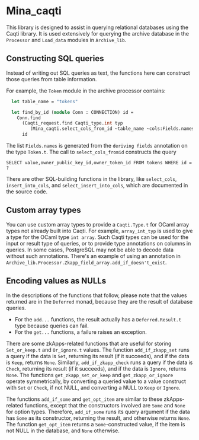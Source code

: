 Mina_caqti
==========

This library is designed to assist in querying relational databases
using the Caqti library. It is used extensively for querying the
archive database in the `Processor` and `Load_data` modules in
`Archive_lib`.

Constructing SQL queries
------------------------

Instead of writing out SQL queries as text, the
functions here can construct those queries from table information.

For example, the `Token` module in the archive processor contains:
```ocaml
  let table_name = "tokens"

  let find_by_id (module Conn : CONNECTION) id =
    Conn.find
      (Caqti_request.find Caqti_type.int typ
         (Mina_caqti.select_cols_from_id ~table_name ~cols:Fields.names) )
      id
```
The list `Fields.names` is generated from the `deriving fields` annotation on
the type `Token.t`. The call to `select_cols_fromid` constructs the query
```
SELECT value,owner_public_key_id,owner_token_id FROM tokens WHERE id = ?
```

There are other SQL-building functions in the library, like
`select_cols`, `insert_into_cols`, and `select_insert_into_cols`, which
are documented in the source code.

Custom array types
------------------

You can use custom array types to provide a `Caqti.Type.t` for OCaml array types not
already built into Caqti.  For example, `array_int_typ` is used to
give a type for the OCaml type `int array`. Such Caqti types can be
used for the input or result type of queries, or to provide type
annotations on columns in queries. In some cases, PostgreSQL may not
be able to decode data without such annotations. There's an example of
using an annotation in
`Archive_lib.Processor.Zkapp_field_array.add_if_doesn't_exist`.

Encoding values as NULLs
------------------------

In the descriptions of the functions that follow, please note that the
values returned are in the `Deferred` monad, because they are the
result of database queries.
- For the `add...` functions, the result
actually has a `Deferred.Result.t` type because queries can fail.
- For
the `get...` functions, a failure raises an exception.

There are some zkApps-related functions that are useful for storing
`Set_or_keep.t` and `Or_ignore.t` values. The function
`add_if_zkapp_set` runs a query if the data is `Set`, returning its
result (if it succeeds), and if the data is `Keep`, returns `None`.
Similarly, `add_if_zkapp_check` runs a query if the data is `Check`,
returning its result (if it succeeds), and if the data is `Ignore`,
returns `None`.  The functions `get_zkapp_set_or_keep` and
`get_zkapp_or_ignore` operate symmetrically, by converting a queried value to
a value construct with `Set` or `Check`, if not NULL, and converting a
NULL to `Keep` or `Ignore`.

The functions `add_if_some` and `get_opt_item` are similar to these
zkApps-related functions, except that the constructors involved are
`Some` and `None` for option types. Therefore, `add_if_some` runs its
query argument if the data has `Some` as its constructor, returning
the result, and otherwise returns `None`. The function `get_opt_item`
returns a `Some`-constructed value, if the item is not NULL in the
database, and `None` otherwise.
